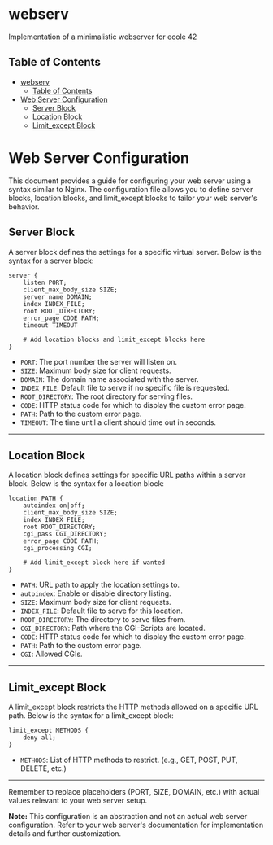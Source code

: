 # webserv
Implementation of a minimalistic webserver for ecole 42


## Table of Contents

- [webserv](#webserv)
  - [Table of Contents](#table-of-contents)
- [Web Server Configuration](#web-server-configuration)
  - [Server Block](#server-block)
  - [Location Block](#location-block)
  - [Limit\_except Block](#limit_except-block)


# Web Server Configuration

This document provides a guide for configuring your web server using a syntax similar to Nginx. The configuration file allows you to define server blocks, location blocks, and limit_except blocks to tailor your web server's behavior.


## Server Block

A server block defines the settings for a specific virtual server. Below is the syntax for a server block:

```nginx
server {
    listen PORT;
    client_max_body_size SIZE;
    server_name DOMAIN;
    index INDEX_FILE;
    root ROOT_DIRECTORY;
    error_page CODE PATH;
    timeout TIMEOUT

    # Add location blocks and limit_except blocks here
}
```

- `PORT`: The port number the server will listen on.
- `SIZE`: Maximum body size for client requests.
- `DOMAIN`: The domain name associated with the server.
- `INDEX_FILE`: Default file to serve if no specific file is requested.
- `ROOT_DIRECTORY`: The root directory for serving files.
- `CODE`: HTTP status code for which to display the custom error page.
- `PATH`: Path to the custom error page.
- `TIMEOUT`: The time until a client should time out in seconds.

---

## Location Block

A location block defines settings for specific URL paths within a server block. Below is the syntax for a location block:

```nginx
location PATH {
    autoindex on|off;
    client_max_body_size SIZE;
    index INDEX_FILE;
    root ROOT_DIRECTORY;
    cgi_pass CGI_DIRECTORY;
    error_page CODE PATH;
    cgi_processing CGI;

    # Add limit_except block here if wanted
}
```

- `PATH`: URL path to apply the location settings to.
- `autoindex`: Enable or disable directory listing.
- `SIZE`: Maximum body size for client requests.
- `INDEX_FILE`: Default file to serve for this location.
- `ROOT_DIRECTORY`: The directory to serve files from.
- `CGI_DIRECTORY`: Path where the CGI-Scripts are located.
- `CODE`: HTTP status code for which to display the custom error page.
- `PATH`: Path to the custom error page.
- `CGI`: Allowed CGIs.

---

## Limit_except Block

A limit_except block restricts the HTTP methods allowed on a specific URL path. Below is the syntax for a limit_except block:

```nginx
limit_except METHODS {
    deny all;
}
```

- `METHODS`: List of HTTP methods to restrict. (e.g., GET, POST, PUT, DELETE, etc.)

---

Remember to replace placeholders (PORT, SIZE, DOMAIN, etc.) with actual values relevant to your web server setup.

**Note:** This configuration is an abstraction and not an actual web server configuration. Refer to your web server's documentation for implementation details and further customization.



